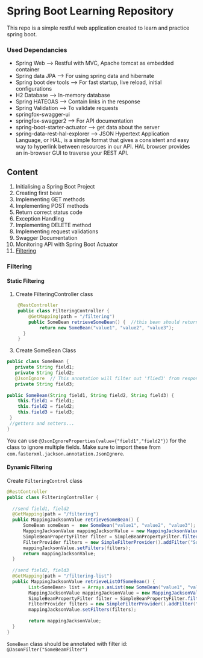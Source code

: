# Spring Boot Learning Repository

This repo is a simple restful web application created to learn and practice spring boot.

### Used Dependancies
- Spring Web --> Restful with MVC, Apache tomcat as embedded container
- Spring data JPA --> For using spring data and hibernate
- Spring boot dev tools --> For fast startup, live reload, initial configurations
- H2 Database --> In-memory database
- Spring HATEOAS --> Contain links in the response
- Spring Validation --> To validate requests
- springfox-swagger-ui 
- springfox-swagger2 --> For API documentation
- spring-boot-starter-actuator --> get data about the server
- spring-data-rest-hal-explorer --> JSON Hypertext Application Language, or HAL, is a simple format that gives a consistent and easy way to hyperlink between resources in our API. HAL browser provides an in-browser GUI to traverse your REST API.

## Content

 1. Initialising a Spring Boot Project
 2. Creating first bean
 3. Implementing GET methods
 4. Implementing POST methods
 5. Return correct status code
 6. Exception Handling
 7. Implementing DELETE method
 8. Implementing request validations
 9. Swagger Documentation
 10. Monitoring API with Spring Boot Actuator
 11. [Filtering](###Filtering)
  


### Filtering
#### Static Filtering
 1. Create FilteringController class
```java
    @RestController  
    public class FilteringController {  
        @GetMapping(path = "/filtering")  
        public SomeBean retrieveSomeBean() {  //this bean should return filtered values
            return new SomeBean("value1", "value2", "value3");  
      }  
    } 
```

 3. Create SomeBean Class
 ```java
public class SomeBean {  
	private String field1;  
	private String field2;
	@JsonIgnore  // This annotation will filter out 'flied3' from response
	private String field3;  
  
 public SomeBean(String field1, String field2, String field3) {  
	 this.field1 = field1;  
	 this.field2 = field2;  
	 this.field3 = field3;  
  }
  //getters and setters...
 }
 ```
 You can use `@JsonIgnoreProperties(value={"field1","field2"})` for the class to ignore multiple fields. Make sure to import these from `com.fasterxml.jackson.annotation.JsonIgnore`.

#### Dynamic Filtering

 Create ``FilteringControl`` class
```java
@RestController  
public class FilteringController {  
  
  //send field1, field2  
  @GetMapping(path = "/filtering")  
  public MappingJacksonValue retrieveSomeBean() {  
	  SomeBean someBean =  new SomeBean("value1", "value2", "value3");  
	  MappingJacksonValue mappingJacksonValue = new MappingJacksonValue(someBean);  
	  SimpleBeanPropertyFilter filter = SimpleBeanPropertyFilter.filterOutAllExcept("field1", "field2");  
	  FilterProvider filters = new SimpleFilterProvider().addFilter("SomeBeanFilter",filter);  
	  mappingJacksonValue.setFilters(filters);
	  return mappingJacksonValue;  
  }  
  
  //send field2, field3  
  @GetMapping(path = "/filtering-list")  
  public MappingJacksonValue retrieveListOfSomeBean() {  
        List<SomeBean> list = Arrays.asList(new SomeBean("value1", "value2", "value3"),new SomeBean("value12", "value22", "value32"));  
        MappingJacksonValue mappingJacksonValue = new MappingJacksonValue(list);  
        SimpleBeanPropertyFilter filter = SimpleBeanPropertyFilter.filterOutAllExcept("field2", "field3");  
        FilterProvider filters = new SimpleFilterProvider().addFilter("SomeBeanFilter",filter);
        mappingJacksonValue.setFilters(filters);
		
		return mappingJacksonValue;  
  }  
}
```
``SomeBean`` class should be annotated with filter id: ``@JasonFilter("SomeBeamFilter")``

